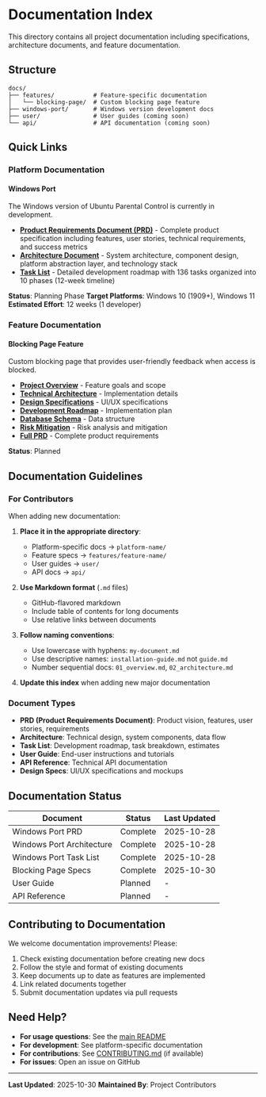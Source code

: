 # Documentation Index

This directory contains all project documentation including specifications, architecture documents, and feature documentation.

## Structure

```
docs/
├── features/           # Feature-specific documentation
│   └── blocking-page/  # Custom blocking page feature
├── windows-port/       # Windows version development docs
├── user/               # User guides (coming soon)
└── api/                # API documentation (coming soon)
```

## Quick Links

### Platform Documentation

#### Windows Port
The Windows version of Ubuntu Parental Control is currently in development.

- **[Product Requirements Document (PRD)](windows-port/PRD.md)** - Complete product specification including features, user stories, technical requirements, and success metrics
- **[Architecture Document](windows-port/ARCHITECTURE.md)** - System architecture, component design, platform abstraction layer, and technology stack
- **[Task List](windows-port/TASK_LIST.md)** - Detailed development roadmap with 136 tasks organized into 10 phases (12-week timeline)

**Status**: Planning Phase
**Target Platforms**: Windows 10 (1909+), Windows 11
**Estimated Effort**: 12 weeks (1 developer)

### Feature Documentation

#### Blocking Page Feature
Custom blocking page that provides user-friendly feedback when access is blocked.

- **[Project Overview](features/blocking-page/01_project_overview.md)** - Feature goals and scope
- **[Technical Architecture](features/blocking-page/02_technical_architecture.md)** - Implementation details
- **[Design Specifications](features/blocking-page/03_design_specifications.md)** - UI/UX specifications
- **[Development Roadmap](features/blocking-page/04_development_roadmap.md)** - Implementation plan
- **[Database Schema](features/blocking-page/05_database_schema.md)** - Data structure
- **[Risk Mitigation](features/blocking-page/06_risk_mitigation.md)** - Risk analysis and mitigation
- **[Full PRD](features/blocking-page/PRD.md)** - Complete product requirements

**Status**: Planned

## Documentation Guidelines

### For Contributors

When adding new documentation:

1. **Place it in the appropriate directory**:
   - Platform-specific docs → `platform-name/`
   - Feature specs → `features/feature-name/`
   - User guides → `user/`
   - API docs → `api/`

2. **Use Markdown format** (`.md` files)
   - GitHub-flavored markdown
   - Include table of contents for long documents
   - Use relative links between documents

3. **Follow naming conventions**:
   - Use lowercase with hyphens: `my-document.md`
   - Use descriptive names: `installation-guide.md` not `guide.md`
   - Number sequential docs: `01_overview.md`, `02_architecture.md`

4. **Update this index** when adding new major documentation

### Document Types

- **PRD (Product Requirements Document)**: Product vision, features, user stories, requirements
- **Architecture**: Technical design, system components, data flow
- **Task List**: Development roadmap, task breakdown, estimates
- **User Guide**: End-user instructions and tutorials
- **API Reference**: Technical API documentation
- **Design Specs**: UI/UX specifications and mockups

## Documentation Status

| Document | Status | Last Updated |
|----------|--------|--------------|
| Windows Port PRD | Complete | 2025-10-28 |
| Windows Port Architecture | Complete | 2025-10-28 |
| Windows Port Task List | Complete | 2025-10-28 |
| Blocking Page Specs | Complete | 2025-10-30 |
| User Guide | Planned | - |
| API Reference | Planned | - |

## Contributing to Documentation

We welcome documentation improvements! Please:

1. Check existing documentation before creating new docs
2. Follow the style and format of existing documents
3. Keep documents up to date as features are implemented
4. Link related documents together
5. Submit documentation updates via pull requests

## Need Help?

- **For usage questions**: See the [main README](../README.md)
- **For development**: See platform-specific documentation
- **For contributions**: See [CONTRIBUTING.md](../CONTRIBUTING.md) (if available)
- **For issues**: Open an issue on GitHub

---

**Last Updated**: 2025-10-30
**Maintained By**: Project Contributors
